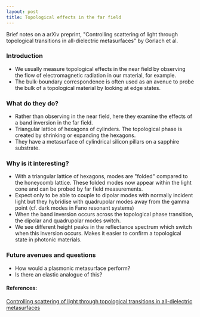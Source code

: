 ```yaml
---
layout: post
title: Topological effects in the far field
---
```

Brief notes on a arXiv preprint, "Controlling scattering of light through topological transitions in all-dielectric metasurfaces" by Gorlach et al.

### Introduction
* We usually measure topological effects in the near field by observing the flow of electromagnetic radiation in our material, for example.
* The bulk-boundary correspondence is often used as an avenue to probe the bulk of a topological material by looking at edge states.

### What do they do?
* Rather than observing in the near field, here they examine the effects of a band inversion in the far field.
* Triangular lattice of hexagons of cylinders. The topological phase is created by shrinking or expanding the hexagons.
* They have a metasurface of cylindrical silicon pillars on a sapphire substrate.

### Why is it interesting?
* With a triangular lattice of hexagons, modes are "folded" compared to the honeycomb lattice. These folded modes now appear within the light cone and can be probed by far field measurements.
* Expect only to be able to couple to dipolar modes with normally incident light but they hybridise with quadrupolar modes away from the gamma point (cf. dark modes in Fano resonant systems)
* When the band inversion occurs across the topological phase transition, the dipolar and quadrupolar modes switch.
* We see different height peaks in the reflectance spectrum which switch when this inversion occurs. Makes it easier to confirm a topological state in photonic materials.

### Future avenues and questions
* How would a plasmonic metasurface perform?
* Is there an elastic analogue of this?

#### References:
[Controlling scattering of light through topological transitions in all-dielectric metasurfaces](https://arxiv.org/abs/1705.04236)
